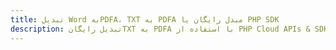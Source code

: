 ---title: تبدیل Word بهPDFA، TXT به PDFA مبدل رایگان یا PHP SDKdescription: تبدیل رایگانTXT به PDFA با استفاده از PHP Cloud APIs & SDK. همچنین اسناد Microsoft Word و OpenOffice را در Cloud ایجاد، ویرایش و رندر کنید.---